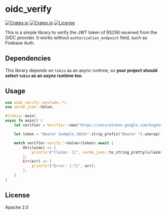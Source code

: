 # oidc_verify

[![Crates.io](https://img.shields.io/crates/v/oidc_verify?style=flat-square)](https://crates.io/crates/oidc_verify)
[![Crates.io](https://img.shields.io/crates/d/oidc_verify?style=flat-square)](https://crates.io/crates/oidc_verify)
[![License](https://img.shields.io/badge/license-Apache%202.0-blue?style=flat-square)](LICENSE)

This is a simple library to verify the JWT token of RS256 received from the OIDC provider.
It works without `authorization_endpoint` field, such as Firebase Auth.

## Dependencies

This library depends on `tokio` as an async runtime, so **your project should select `tokio`
as an async runtime too**.

## Usage

```rust
use oidc_verify::prelude::*;
use serde_json::Value;

#[tokio::main]
async fn main() {
    let verifier = Verifier::new("https://securetoken.google.com/hogehoge-fugafuga/");

    let token = "Bearer 3x4mple.t0k3n".strip_prefix("Bearer ").unwrap();

    match verifier.verify::<Value>(token).await {
        Ok(claims) => {
            println!("Claims: {}", serde_json::to_string_pretty(&claims).unwrap());
        },
        Err(err) => {
            println!("Error: {:?}", err);
        },
    }
}
````

## License

Apache 2.0
